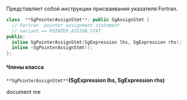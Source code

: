Представляет собой инструкции присваивания указателя Fortran.

```cpp
class  **SgPointerAssignStmt**: public SgAssignStmt {
  // Fortran  pointer assignment statement
  // variant == POINTER_ASSIGN_STAT
public:
  inline SgPointerAssignStmt(SgExpression lhs, SgExpression rhs);
  inline ~SgPointerAssignStmt();
};
```

#### Члены класса

`**SgPointerAssignStmt**`**(SgExpression lhs, SgExpression rhs)**

document me

